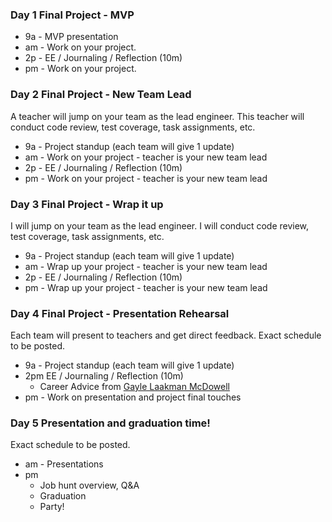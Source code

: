 ### Day 1 Final Project - MVP

- 9a - MVP presentation
- am - Work on your project.
- 2p - EE / Journaling / Reflection (10m)
- pm - Work on your project.

### Day 2 Final Project - New Team Lead
A teacher will jump on your team as the lead engineer. This teacher will conduct code review, test coverage, task assignments, etc.

- 9a - Project standup (each team will give 1 update)
- am - Work on your project - teacher is your new team lead
- 2p - EE / Journaling / Reflection (10m)
- pm - Work on your project - teacher is your new team lead

### Day 3 Final Project - Wrap it up
I will jump on your team as the lead engineer. I will conduct code review, test coverage, task assignments, etc.

- 9a - Project standup (each team will give 1 update)
- am - Wrap up your project - teacher is your new team lead
- 2p - EE / Journaling / Reflection (10m)
- pm - Wrap up your project - teacher is your new team lead


### Day 4 Final Project - Presentation Rehearsal
Each team will present to teachers and get direct feedback. Exact schedule to be posted.

- 9a - Project standup (each team will give 1 update)
- 2pm EE / Journaling / Reflection (10m)
  - Career Advice from [Gayle Laakman McDowell](http://www.quora.com/What-are-the-top-10-pieces-of-career-advice-Gayle-Laakmann-McDowell-would-give-to-future-software-engineers/answer/Gayle-Laakmann-McDowell)
- pm - Work on presentation and project final touches

### Day 5 Presentation and graduation time!
Exact schedule to be posted.

- am - Presentations
- pm
  - Job hunt overview, Q&A
  - Graduation
  - Party!
